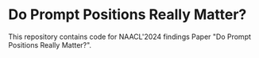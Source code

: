 # Do Prompt Positions Really Matter?
This repository contains code for NAACL'2024 findings Paper "Do Prompt Positions Really Matter?".

